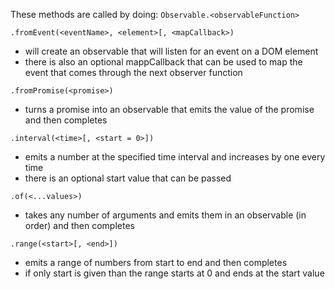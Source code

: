 These methods are called by doing: `Observable.<observableFunction>`

`.fromEvent(<eventName>, <element>[, <mapCallback>)`

- will create an observable that will listen for an event on a DOM element
- there is also an optional mappCallback that can be used to map the event that comes through the next observer function

`.fromPromise(<promise>)`

- turns a promise into an observable that emits the value of the promise and then completes

`.interval(<time>[, <start = 0>])`

- emits a number at the specified time interval and increases by one every time
- there is an optional start value that can be passed

`.of(<...values>)`

- takes any number of arguments and emits them in an observable (in order) and then completes

`.range(<start>[, <end>])`

- emits a range of numbers from start to end and then completes
- if only start is given than the range starts at 0 and ends at the start value